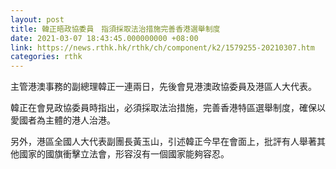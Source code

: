 ```yaml
---
layout: post
title: 韓正晤政協委員　指須採取法治措施完善香港選舉制度　
date: 2021-03-07 18:43:45.000000000 +08:00
link: https://news.rthk.hk/rthk/ch/component/k2/1579255-20210307.htm
categories: rthk
---
```


主管港澳事務的副總理韓正一連兩日，先後會見港澳政協委員及港區人大代表。

韓正在會見政協委員時指出，必須採取法治措施，完善香港特區選舉制度，確保以愛國者為主體的港人治港。

另外，港區全國人大代表副團長黃玉山，引述韓正今早在會面上，批評有人舉著其他國家的國旗衝擊立法會，形容沒有一個國家能夠容忍。
